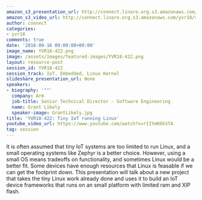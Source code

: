 ```yaml
---
amazon_s3_presentation_url: http://connect.linaro.org.s3.amazonaws.com/yvr18/presentations/yvr18-422.pdf
amazon_s3_video_url: http://connect.linaro.org.s3.amazonaws.com/yvr18/videos/yvr18-422.mp4
author: connect
categories:
- yvr18
comments: true
date: '2018-09-16 09:00:00+00:00'
image_name: YVR18-422.png
image: /assets/images/featured-images/YVR18-422.png
layout: resource-post
session_id: YVR18-422
session_track: IoT, Embedded, Linux Kernel
slideshare_presentation_url: None
speakers:
- biography: '""'
  company: Arm
  job-title: Senior Technical Director - Software Engineering
  name: Grant Likely
  speaker-image: GrantLikely.jpg
title: 'YVR18-422: Tiny IoT running Linux'
youtube_video_url: https://www.youtube.com/watch?v=rIIYmKOkSTA
tag: session
---
```


It is often assumed that tiny IoT systems are too limited to run Linux, and a small operating systems like Zephyr is a better choice. However, using a small OS means tradeoffs on functionality, and sometimes Linux would be a better fit. Some devices have enough resources that Linux is feasable if we can get the footprint down. This presentation will talk about a new project that takes the tiny Linux work already done and uses it to build an IoT device frameworks that runs on an small platform with limited ram and XIP flash.
